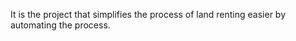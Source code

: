 <p> It is the project that simplifies the process of land renting easier by automating the process.</p>
